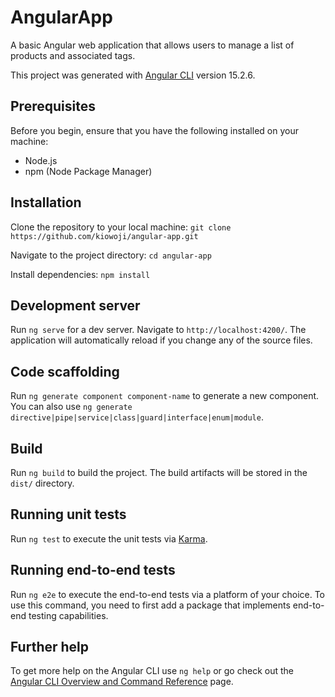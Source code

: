 # AngularApp

A basic Angular web application that allows users to manage a list of products and associated tags. 

This project was generated with [Angular CLI](https://github.com/angular/angular-cli) version 15.2.6.

## Prerequisites

Before you begin, ensure that you have the following installed on your machine:

- Node.js
- npm (Node Package Manager)

## Installation

Clone the repository to your local machine:
`git clone https://github.com/kiowoji/angular-app.git`

Navigate to the project directory:
`cd angular-app`

Install dependencies:
`npm install`

## Development server

Run `ng serve` for a dev server. Navigate to `http://localhost:4200/`. The application will automatically reload if you change any of the source files.

## Code scaffolding

Run `ng generate component component-name` to generate a new component. You can also use `ng generate directive|pipe|service|class|guard|interface|enum|module`.

## Build

Run `ng build` to build the project. The build artifacts will be stored in the `dist/` directory.

## Running unit tests

Run `ng test` to execute the unit tests via [Karma](https://karma-runner.github.io).

## Running end-to-end tests

Run `ng e2e` to execute the end-to-end tests via a platform of your choice. To use this command, you need to first add a package that implements end-to-end testing capabilities.

## Further help

To get more help on the Angular CLI use `ng help` or go check out the [Angular CLI Overview and Command Reference](https://angular.io/cli) page.
